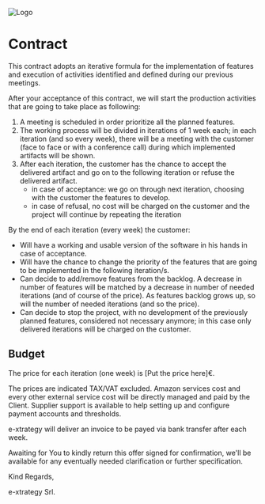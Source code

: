 ![Logo](http://www.e-xtrategy.net/wp-content/themes/ex2011/images/logo-extrategy-new.png)

# Contract

This contract adopts an iterative formula for the implementation of features and execution of activities identified and defined during our previous meetings.  

After your acceptance of this contract, we will start the production activities that are going to take place as following:
1. A meeting is scheduled in order prioritize all the planned features.
2. The working process will be divided in iterations of 1 week each; in each iteration (and so every week), there will be a meeting with the customer (face to face or with a conference call) during which implemented artifacts will be shown.
3. After each iteration, the customer has the chance to accept the delivered artifact and go on to the following iteration or refuse the delivered artifact.
    * in case of acceptance: we go on through next iteration, choosing with the customer  the features to develop.
    * in case of refusal, no cost will be charged on the customer and the project will continue by repeating the iteration

By the end of each iteration (every week) the customer:

* Will have a working and usable version of the software in his hands in case of acceptance.
* Will have the chance to change the priority of the features that are going to be implemented in the  following iteration/s.
* Can decide to add/remove features from the backlog. A decrease in number of features will be matched by a decrease in number of needed iterations (and of course of the price). As features backlog grows up, so will the number of needed iterations (and so the price).
* Can decide to stop the project, with no development of the previously planned features, considered not necessary anymore; in this case only delivered iterations will be charged on the customer.  

## Budget

The price for each iteration (one week) is [Put the price here]€.

The prices are indicated TAX/VAT excluded.
Amazon services cost and every other external service cost will be directly managed and paid by the Client. Supplier support is available to help setting up and configure payment accounts and thresholds.

e-xtrategy will deliver an invoice to be payed via bank transfer after each week.

Awaiting for You to kindly return this offer signed for confirmation, we'll be available for any eventually needed clarification or further specification.

Kind Regards,

e-xtrategy Srl.
